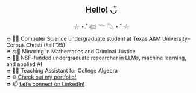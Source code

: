 <h2 align="center">Hello! ◡̈</h2>
<p align="center">𓇼 ⋆.˚ 𓆉 𓆝 𓆡 ⋆.˚ 𓇼</p>

➮ 👩‍🎓 Computer Science undergraduate student at Texas A&M University–Corpus Christi (Fall ’25)<br>
➮ ⚖️🔢 Minoring in Mathematics and Criminal Justice<br>
➮ 👩‍🔬 NSF-funded undergraduate researcher in LLMs, machine learning, and applied AI<br>
➮ 👩‍🏫 Teaching Assistant for College Algebra<br>
➮ 🌐 <a href="https://www.malakmahdy.com/">Check out my portfolio!</a><br>
➮ 📫 <a href="https://www.linkedin.com/in/malak-mahdy/">Let’s connect on LinkedIn!</a>
